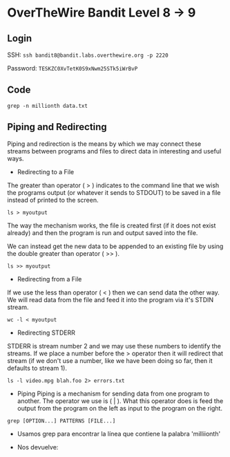 # OverTheWire Bandit Level 8 -> 9

## Login 

SSH: ```ssh bandit8@bandit.labs.overthewire.org -p 2220```

Password: ```TESKZC0XvTetK0S9xNwm25STk5iWrBvP```

## Code


``` 
grep -n millionth data.txt
```

## Piping and Redirecting

Piping and redirection is the means by which we may connect these streams between programs and files to direct data in interesting and useful ways.

* Redirecting to a File

The greater than operator ( > ) indicates to the command line that we wish the programs output (or whatever it sends to STDOUT) to be saved in a file instead of printed to the screen.

```
ls > myoutput
```

The way the mechanism works, the file is created first (if it does not exist already) and then the program is run and output saved into the file.

We can instead get the new data to be appended to an existing file by using the double greater than operator ( >> ).

```
ls >> myoutput
```

* Redirecting from a File

If we use the less than operator ( < ) then we can send data the other way. We will read data from the file and feed it into the program via it's STDIN stream.

```
wc -l < myoutput
```

* Redirecting STDERR

STDERR is stream number 2 and we may use these numbers to identify the streams. If we place a number before the > operator then it will redirect that stream (if we don't use a number, like we have been doing so far, then it defaults to stream 1).

```
ls -l video.mpg blah.foo 2> errors.txt
```

* Piping
Piping is a mechanism for sending data from one program to another. The operator we use is ( | ).
What this operator does is feed the output from the program on the left as input to the program on the right.

``` 
grep [OPTION...] PATTERNS [FILE...]
```

* Usamos grep para encontrar la línea que contiene la palabra 'milliionth'


* Nos devuelve:

```

```

``````
